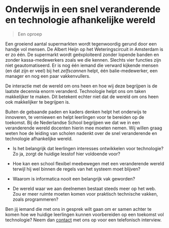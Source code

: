 # Onderwijs in een snel veranderende en technologie afhankelijke wereld

> Een oproep

Een groeiend aantal supermarkten wordt tegenwoordig gerund door een handje vol mensen. De Albert Heijn op het Weteringscircuit in Amsterdam is er zo één. De supermarkt wordt geëxploiteerd zonder lopende banden en zonder kassa-medewerkers zoals we die kennen. Slechts vier functies zijn niet geautomatiseerd. Er is nog één iemand die verward kijkende mensen (en dat zijn er veel) bij het *zelfscannen* helpt, één balie-medewerker, een manager en nog een paar vakkenvullers.

De interactie met de wereld om ons heen en hoe wij deze begrijpen is de laatste decennia enorm veranderd. Technologie helpt ons om taken makkelijker te maken. Dit betekent echter niet dat de wereld om ons heen ook makkelijker te begrijpen is.

Buiten de gebaande paden en kaders denken helpt het onderwijs te innoveren, te verniewen en helpt leerlingen voor te bereiden op de toekomst. Bij de Nederlandse School begrijpen we dat we in een veranderende wereld docenten hierin mee moeten nemen. Wij willen graag weten hoe de leiding van scholen nadenkt over de snel veranderende en technologie afhankelijke wereld.

* Is het belangrijk dat leerlingen interesses ontwikkelen voor technologie? Zo ja, zorgt de huidige lesstof hier voldoende voor?

* Hoe kan een school flexibel meebewegen met een veranderende wereld terwijl hij wel binnen de regels van het systeem moet blijven?

* Waarom is informatica nooit een belangrijk vak geworden?

* De wereld waar we aan deelnemen bestaat steeds meer op het web. Zou er meer ruimte moeten komen voor praktisch technische vakken, zoals programmeren?

Ben jij iemand die met ons in gesprek wilt gaan om er samen achter te komen hoe we huidige leerlingen kunnen voorbereiden op een toekomst vol technologie? Neem dan [contact](helpdesk@newatoms.com) met ons op voor een telefonisch interview.
